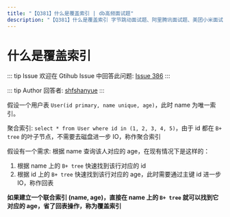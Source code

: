 ```yaml
---
title: "【Q381】什么是覆盖索引 | db高频面试题"
description: "【Q381】什么是覆盖索引 字节跳动面试题、阿里腾讯面试题、美团小米面试题。"
---
```


# 什么是覆盖索引

::: tip Issue
欢迎在 Gtihub Issue 中回答此问题: [Issue 386](https://github.com/shfshanyue/Daily-Question/issues/386)
:::

::: tip Author
回答者: [shfshanyue](https://github.com/shfshanyue)
:::

假设一个用户表 `User(id primary, name unique, age)`，此时 name 为唯一索引。

聚合索引: `select * from User where id in (1, 2, 3, 4, 5)`，由于 id 都在 `B+ tree` 的叶子节点，不需要去磁盘进一步 IO，称作聚合索引

假设有一个需求: 根据 name 查询该人对应的 age，在现有情况下是这样的：

1. 根据 name 上的 `B+ tree` 快速找到该行对应的 id
1. 根据 id 上的 `B+ tree` 快速找到该行对应的 age，此时需要通过主键 id 进一步 IO，称作回表

**如果建立一个联合索引 (name, age)，直接在 name 上的 `B+ tree` 就可以找到它对应的 age，省了回表操作，称为覆盖索引**

